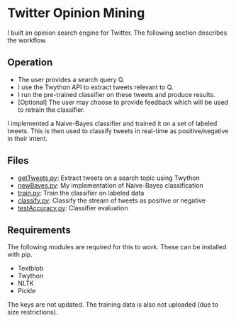 # Twitter Opinion Mining

I built an opinion search engine for Twitter. The following section describes the workflow. 

## Operation
 - The user provides a search query Q. 
 - I use the Twython API to extract tweets relevant to Q.
 - I run the pre-trained classifier on these tweets and produce results.
 - [Optional] The user may choose to provide feedback which will be used to retrain the classifier.

I implemented a Naive-Bayes classifier and trained it on a set of labeled tweets. This is then used to classify tweets in real-time as positive/negative in their intent.

## Files
 - [getTweets.py](https://github.com/s-ravichandran/twitter-opinion-mining/blob/master/getTweets.py): Extract tweets on a search topic using Twython
 - [newBayes.py](https://github.com/s-ravichandran/twitter-opinion-mining/blob/master/newBayes.py): My implementation of Naive-Bayes classification
 - [train.py](https://github.com/s-ravichandran/twitter-opinion-mining/blob/master/train.py): Train the classifier on labeled data
 - [classify.py](https://github.com/s-ravichandran/twitter-opinion-mining/blob/master/classify.py): Classify the stream of tweets as positive or negative
 - [testAccuracy.py](https://github.com/s-ravichandran/twitter-opinion-mining/blob/master/testAccuracy.py): Classifier evaluation

## Requirements
The following modules are required for this to work. These can be installed with pip.

- Textblob
- Twython
- NLTK
- Pickle

The keys are not updated. The training data is also not uploaded (due to size restrictions).
